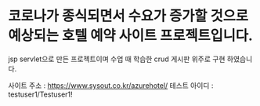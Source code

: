# 코로나가 종식되면서 수요가 증가할 것으로 예상되는 호텔 예약 사이트 프로젝트입니다. 
jsp servlet으로 만든 프로젝트이며 수업 때 학습한 crud 게시판 위주로 구현 하였습니다.

사이트 주소 :  https://www.sysout.co.kr/azurehotel/
테스트 아이디 : testuser1/Testuser1!
